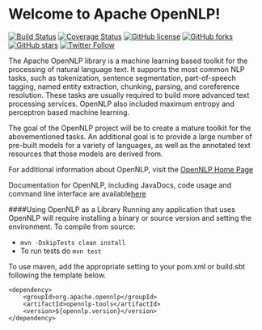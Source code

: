 <!--
Licensed to the Apache Software Foundation (ASF) under one or more
contributor license agreements.  See the NOTICE file distributed with
this work for additional information regarding copyright ownership.
The ASF licenses this file to You under the Apache License, Version 2.0
(the "License"); you may not use this file except in compliance with
the License.  You may obtain a copy of the License at

    http://www.apache.org/licenses/LICENSE-2.0

Unless required by applicable law or agreed to in writing, software
distributed under the License is distributed on an "AS IS" BASIS,
WITHOUT WARRANTIES OR CONDITIONS OF ANY KIND, either express or implied.
See the License for the specific language governing permissions and
limitations under the License.
-->

Welcome to Apache OpenNLP!
===========

[![Build Status](https://api.travis-ci.org/apache/opennlp.svg?branch=master)](https://travis-ci.org/apache/opennlp)
[![Coverage Status](https://coveralls.io/repos/github/apache/opennlp/badge.svg?branch=master)](https://coveralls.io/github/apache/opennlp?branch=master)
[![GitHub license](https://img.shields.io/badge/license-Apache%202-blue.svg)](https://raw.githubusercontent.com/apache/opennlp/master/LICENSE)
[![GitHub forks](https://img.shields.io/github/forks/apache/opennlp.svg)](https://github.com/apache/opennlp/network)
[![GitHub stars](https://img.shields.io/github/stars/apache/opennlp.svg)](https://github.com/apache/opennlp/stargazers)
[![Twitter Follow](https://img.shields.io/twitter/follow/opennlp.svg?style=social&label=Follow)](https://twitter.com/ApacheOpenNLP)
 
The Apache OpenNLP library is a machine learning based toolkit for the processing of natural language text.
It supports the most common NLP tasks, such as tokenization, sentence segmentation,
part-of-speech tagging, named entity extraction, chunking, parsing, and coreference resolution.
These tasks are usually required to build more advanced text processing services.
OpenNLP also included maximum entropy and perceptron based machine learning.  
      
The goal of the OpenNLP project will be to create a mature toolkit for the abovementioned tasks.
An additional goal is to provide a large number of pre-built models for a variety of languages, as
well as the annotated text resources that those models are derived from.      

For additional information about OpenNLP, visit the [OpenNLP Home Page](http://opennlp.apache.org/)

Documentation for OpenNLP, including JavaDocs, code usage and command line interface are available[here](http://opennlp.apache.org/documentation.html)

####Using OpenNLP as a Library
Running any application that uses OpenNLP will require installing a binary or source version and setting the environment.
To compile from source:
* `mvn -DskipTests clean install`
* To run tests do `mvn test`

To use maven, add the appropriate setting to your pom.xml or build.sbt following the template below.

```
<dependency>
    <groupId>org.apache.opennlp</groupId>
    <artifactId>opennlp-tools</artifactId>
    <version>${opennlp.version}</version>
</dependency>
```
